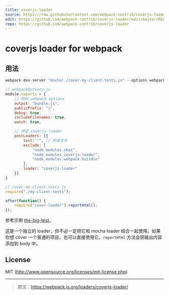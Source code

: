 ```yaml
---
title: coverjs-loader
source: https://raw.githubusercontent.com/webpack-contrib/coverjs-loader/master/README.md
edit: https://github.com/webpack-contrib/coverjs-loader/edit/master/README.md
repo: https://github.com/webpack-contrib/coverjs-loader
---
```

# coverjs loader for webpack

## 用法

``` javascript
webpack-dev-server "mocha!./cover-my-client-tests.js" --options webpackOptions.js
```

``` javascript
// webpackOptions.js
module.exports = {
	// 你的 webpack options
	output: "bundle.js",
	publicPrefix: "/",
	debug: true,
	includeFilenames: true,
	watch: true,

	// 绑定 coverjs loader
	postLoaders: [{
		test: "", // 所有文件
		exclude: [
			"node_modules.chai",
			"node_modules.coverjs-loader",
			"node_modules.webpack.buildin"
		],
		loader: "coverjs-loader"
	}]
}
```

``` javascript
// cover-my-client-tests.js
require("./my-client-tests");

after(function() {
	require("cover-loader").reportHtml();
});
```

参考示例 [the-big-test](https://github.com/webpack/the-big-test)。

这是一个独立的 loader，你不必一定把它和 mocha loader 结合一起使用。如果你想 cover 一个普通的项目，也可以直接使用它。`reportHtml` 方法会把输出内容添加到 body 中。


## License

MIT (http://www.opensource.org/licenses/mit-license.php)

***

> 原文：https://webpack.js.org/loaders/coverjs-loader/
